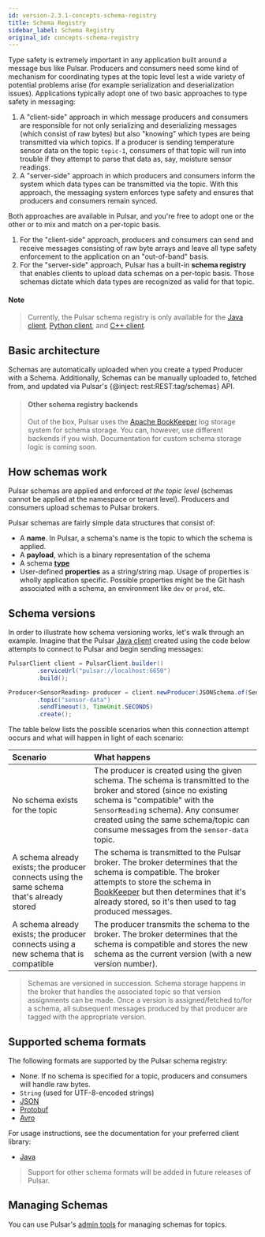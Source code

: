 ```yaml
---
id: version-2.3.1-concepts-schema-registry
title: Schema Registry
sidebar_label: Schema Registry
original_id: concepts-schema-registry
---
```


Type safety is extremely important in any application built around a message bus like Pulsar. Producers and consumers need some kind of mechanism for coordinating types at the topic level lest a wide variety of potential problems arise (for example serialization and deserialization issues). Applications typically adopt one of two basic approaches to type safety in messaging:

1. A "client-side" approach in which message producers and consumers are responsible for not only serializing and deserializing messages (which consist of raw bytes) but also "knowing" which types are being transmitted via which topics. If a producer is sending temperature sensor data on the topic `topic-1`, consumers of that topic will run into trouble if they attempt to parse that data as, say, moisture sensor readings.
2. A "server-side" approach in which producers and consumers inform the system which data types can be transmitted via the topic. With this approach, the messaging system enforces type safety and ensures that producers and consumers remain synced.

Both approaches are available in Pulsar, and you're free to adopt one or the other or to mix and match on a per-topic basis.

1. For the "client-side" approach, producers and consumers can send and receive messages consisting of raw byte arrays and leave all type safety enforcement to the application on an "out-of-band" basis.
1. For the "server-side" approach, Pulsar has a built-in **schema registry** that enables clients to upload data schemas on a per-topic basis. Those schemas dictate which data types are recognized as valid for that topic.

#### Note
>
> Currently, the Pulsar schema registry is only available for the [Java client](client-libraries-java.md), [Python client](client-libraries-python.md), and [C++ client](client-libraries-cpp.md).

## Basic architecture

Schemas are automatically uploaded when you create a typed Producer with a Schema. Additionally, Schemas can be manually uploaded to, fetched from, and updated via Pulsar's {@inject: rest:REST:tag/schemas} API.

> #### Other schema registry backends
> Out of the box, Pulsar uses the [Apache BookKeeper](concepts-architecture-overview#persistent-storage) log storage system for schema storage. You can, however, use different backends if you wish. Documentation for custom schema storage logic is coming soon.

## How schemas work

Pulsar schemas are applied and enforced *at the topic level* (schemas cannot be applied at the namespace or tenant level). Producers and consumers upload schemas to Pulsar brokers.

Pulsar schemas are fairly simple data structures that consist of:

* A **name**. In Pulsar, a schema's name is the topic to which the schema is applied.
* A **payload**, which is a binary representation of the schema
* A schema [**type**](#supported-schema-formats)
* User-defined **properties** as a string/string map. Usage of properties is wholly application specific. Possible properties might be the Git hash associated with a schema, an environment like `dev` or `prod`, etc.

## Schema versions

In order to illustrate how schema versioning works, let's walk through an example. Imagine that the Pulsar [Java client](client-libraries-java.md) created using the code below attempts to connect to Pulsar and begin sending messages:

```java
PulsarClient client = PulsarClient.builder()
        .serviceUrl("pulsar://localhost:6650")
        .build();

Producer<SensorReading> producer = client.newProducer(JSONSchema.of(SensorReading.class))
        .topic("sensor-data")
        .sendTimeout(3, TimeUnit.SECONDS)
        .create();
```

The table below lists the possible scenarios when this connection attempt occurs and what will happen in light of each scenario:

Scenario | What happens
:--------|:------------
No schema exists for the topic | The producer is created using the given schema. The schema is transmitted to the broker and stored (since no existing schema is "compatible" with the `SensorReading` schema). Any consumer created using the same schema/topic can consume messages from the `sensor-data` topic.
A schema already exists; the producer connects using the same schema that's already stored | The schema is transmitted to the Pulsar broker. The broker determines that the schema is compatible. The broker attempts to store the schema in [BookKeeper](concepts-architecture-overview.md#persistent-storage) but then determines that it's already stored, so it's then used to tag produced messages.
A schema already exists; the producer connects using a new schema that is compatible | The producer transmits the schema to the broker. The broker determines that the schema is compatible and stores the new schema as the current version (with a new version number).

> Schemas are versioned in succession. Schema storage happens in the broker that handles the associated topic so that version assignments can be made. Once a version is assigned/fetched to/for a schema, all subsequent messages produced by that producer are tagged with the appropriate version.


## Supported schema formats

The following formats are supported by the Pulsar schema registry:

* None. If no schema is specified for a topic, producers and consumers will handle raw bytes.
* `String` (used for UTF-8-encoded strings)
* [JSON](https://www.json.org/)
* [Protobuf](https://developers.google.com/protocol-buffers/)
* [Avro](https://avro.apache.org/)

For usage instructions, see the documentation for your preferred client library:

* [Java](client-libraries-java.md#schemas)

> Support for other schema formats will be added in future releases of Pulsar.

## Managing Schemas

You can use Pulsar's [admin tools](admin-api-schemas.md) for managing schemas for topics.
